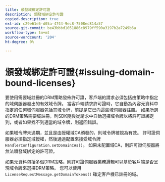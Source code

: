 ```yaml
---
title: 頒發域綁定許可證
description: 頒發域綁定許可證
copied-description: true
exl-id: c29e61e5-d05a-4744-9ec8-7508ed814a57
source-git-commit: be43bbbd1051886c8979ff590a3197b2a7249b6a
workflow-type: tm+mt
source-wordcount: '204'
ht-degree: 0%

---
```


# 頒發域綁定許可證{#issuing-domain-bound-licenses}

要使用需要域註冊的DRM策略發佈許可證，客戶端的請求必須包括由策略中指定的域伺服器發出的有效域令牌。 當客戶端請求許可證時，它自動為內容元資料中指定的任何域伺服器包括其域令牌，前提是它已向這些域伺服器註冊。 如果所選的DRM策略需要域註冊，則SDK隨後從請求中自動選擇域令牌以將許可證綁定到，或者如果找不到適當的域令牌，則返回錯誤。

如果域令牌未過期，並且是由授權域CA頒發的，則域令牌被視為有效。 許可證伺服器必須指定域授權，然後通過配置來接受域令牌 `HandlerConfiguration.setDomainCAs()`。 如果未配置域CA，則許可證伺服器將無法頒發域綁定的許可證。

如果元資料包括多個DRM策略，則許可證伺服器業務邏輯可以基於客戶端是否呈現域令牌來選擇DRM策略。 您可以使用 `LicenseRequestMessage.getDomainTokens()` 確定客戶機已註冊的域。

